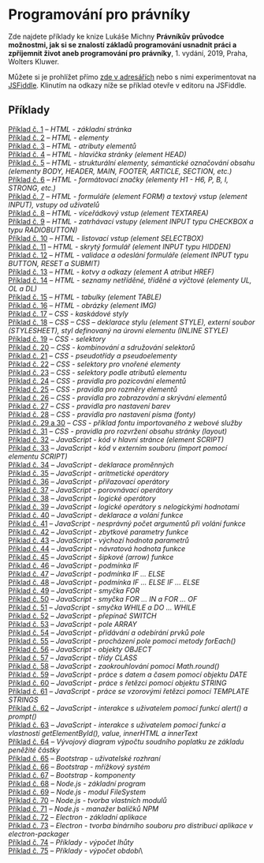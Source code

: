 # Programování pro právníky
Zde najdete příklady ke knize Lukáše Michny __Právníkův průvodce možnostmi, jak si se znalostí základů programování usnadnit práci a zpříjemnit život aneb programování pro právníky__, 1. vydání, 2019, Praha, Wolters Kluwer.

Můžete si je prohlížet přímo [zde v adresářích](/priklady/) nebo s nimi experimentovat na [JSFiddle](https://jsfiddle.net/). Klinutím na odkazy níže se příklad otevře v editoru na JSFiddle.

## Příklady
[Příklad č. 1](https://jsfiddle.net/gh/get/library/pure/mobeetle/programovani_pro_pravniky_2019/tree/master/priklady/priklad_01/) – 
_HTML - základní stránka_\
[Příklad č. 2](https://jsfiddle.net/gh/get/library/pure/mobeetle/programovani_pro_pravniky_2019/tree/master/priklady/priklad_02/) – 
_HTML - elementy_\
[Příklad č. 3](https://jsfiddle.net/gh/get/library/pure/mobeetle/programovani_pro_pravniky_2019/tree/master/priklady/priklad_03/) – 
_HTML - atributy elementů_\
[Příklad č. 4](https://jsfiddle.net/gh/get/library/pure/mobeetle/programovani_pro_pravniky_2019/tree/master/priklady/priklad_04/) – 
_HTML - hlavička stránky (element HEAD)_\
[Příklad č. 5](https://jsfiddle.net/gh/get/library/pure/mobeetle/programovani_pro_pravniky_2019/tree/master/priklady/priklad_05/) – 
_HTML - strukturální elementy, sémantické označování obsahu (elementy BODY, HEADER, MAIN, FOOTER, ARTICLE, SECTION, etc.)_\
[Příklad č. 6](https://jsfiddle.net/gh/get/library/pure/mobeetle/programovani_pro_pravniky_2019/tree/master/priklady/priklad_06/) – 
_HTML - formátovací značky (elementy H1 - H6, P, B, I, STRONG, etc.)_\
[Příklad č. 7](https://jsfiddle.net/gh/get/library/pure/mobeetle/programovani_pro_pravniky_2019/tree/master/priklady/priklad_07/) – 
_HTML - formuláře (element FORM) a textový vstup (element INPUT), vstupy od uživatelů_\
[Příklad č. 8](https://jsfiddle.net/gh/get/library/pure/mobeetle/programovani_pro_pravniky_2019/tree/master/priklady/priklad_08/) – 
_HTML - víceřádkový vstup (element TEXTAREA)_\
[Příklad č. 9](https://jsfiddle.net/gh/get/library/pure/mobeetle/programovani_pro_pravniky_2019/tree/master/priklady/priklad_09/) – 
_HTML - zatrhávací vstupy (element INPUT typu CHECKBOX a typu RADIOBUTTON)_\
[Příklad č. 10](https://jsfiddle.net/gh/get/library/pure/mobeetle/programovani_pro_pravniky_2019/tree/master/priklady/priklad_10/) – 
_HTML - listovací vstup (element SELECTBOX)_\
[Příklad č. 11](https://jsfiddle.net/gh/get/library/pure/mobeetle/programovani_pro_pravniky_2019/tree/master/priklady/priklad_11/) – 
_HTML - skrytý formulář (element INPUT typu HIDDEN)_\
[Příklad č. 12](https://jsfiddle.net/gh/get/library/pure/mobeetle/programovani_pro_pravniky_2019/tree/master/priklady/priklad_12/) – 
_HTML - validace a odeslání formuláře (element INPUT typu BUTTON, RESET a SUBMIT)_\
[Příklad č. 13](https://jsfiddle.net/gh/get/library/pure/mobeetle/programovani_pro_pravniky_2019/tree/master/priklady/priklad_13/) – 
_HTML - kotvy a odkazy (element A atribut HREF)_\
[Příklad č. 14](https://jsfiddle.net/gh/get/library/pure/mobeetle/programovani_pro_pravniky_2019/tree/master/priklady/priklad_14/) – 
_HTML - seznamy netříděné, tříděné a výčtové (elementy UL, OL a DL)_\
[Příklad č. 15](https://jsfiddle.net/gh/get/library/pure/mobeetle/programovani_pro_pravniky_2019/tree/master/priklady/priklad_15/) – 
_HTML - tabulky (element TABLE)_\
[Příklad č. 16](https://jsfiddle.net/gh/get/library/pure/mobeetle/programovani_pro_pravniky_2019/tree/master/priklady/priklad_16/) – 
_HTML - obrázky (element IMG)_\
[Příklad č. 17](https://jsfiddle.net/gh/get/library/pure/mobeetle/programovani_pro_pravniky_2019/tree/master/priklady/priklad_17/) – 
_CSS - kaskádové styly_\
[Příklad č. 18](https://jsfiddle.net/gh/get/library/pure/mobeetle/programovani_pro_pravniky_2019/tree/master/priklady/priklad_18/) – 
_CSS – CSS – deklarace stylu (element STYLE), externí soubor (STYLESHEET), styl definovaný na úrovni elementu (INLINE STYLE)_\
[Příklad č. 19](https://jsfiddle.net/gh/get/library/pure/mobeetle/programovani_pro_pravniky_2019/tree/master/priklady/priklad_19/) – 
_CSS - selektory_\
[Příklad č. 20](https://jsfiddle.net/gh/get/library/pure/mobeetle/programovani_pro_pravniky_2019/tree/master/priklady/priklad_20/) – 
_CSS - kombinování a sdružování selektorů_\
[Příklad č. 21](https://jsfiddle.net/gh/get/library/pure/mobeetle/programovani_pro_pravniky_2019/tree/master/priklady/priklad_21/) – 
_CSS - pseudotřídy a pseudoelementy_\
[Příklad č. 22](https://jsfiddle.net/gh/get/library/pure/mobeetle/programovani_pro_pravniky_2019/tree/master/priklady/priklad_22/) – 
_CSS - selektory pro vnořené elementy_\
[Příklad č. 23](https://jsfiddle.net/gh/get/library/pure/mobeetle/programovani_pro_pravniky_2019/tree/master/priklady/priklad_23/) – 
_CSS - selektory podle atributů elementu_\
[Příklad č. 24](https://jsfiddle.net/gh/get/library/pure/mobeetle/programovani_pro_pravniky_2019/tree/master/priklady/priklad_24/) – 
_CSS - pravidla pro pozicování elementů_\
[Příklad č. 25](https://jsfiddle.net/gh/get/library/pure/mobeetle/programovani_pro_pravniky_2019/tree/master/priklady/priklad_25/) – 
_CSS - pravidla pro rozměry elementů_\
[Příklad č. 26](https://jsfiddle.net/gh/get/library/pure/mobeetle/programovani_pro_pravniky_2019/tree/master/priklady/priklad_26/) – 
_CSS - pravidla pro zobrazování a skrývání elementů_\
[Příklad č. 27](https://jsfiddle.net/gh/get/library/pure/mobeetle/programovani_pro_pravniky_2019/tree/master/priklady/priklad_27/) – 
_CSS - pravidla pro nastavení barev_\
[Příklad č. 28](https://jsfiddle.net/gh/get/library/pure/mobeetle/programovani_pro_pravniky_2019/tree/master/priklady/priklad_28/) – 
_CSS - pravidla pro nastavení písma (fonty)_\
[Příklad č. 29 a 30](https://jsfiddle.net/gh/get/library/pure/mobeetle/programovani_pro_pravniky_2019/tree/master/priklady/priklad_29_30/) – 
_CSS - příklad fontu importovaného z webové služby_\
[Příklad č. 31](https://jsfiddle.net/gh/get/library/pure/mobeetle/programovani_pro_pravniky_2019/tree/master/priklady/priklad_31/) – 
_CSS - pravidla pro rozvržení obsahu stránky (layout)_\
[Příklad č. 32](https://jsfiddle.net/gh/get/library/pure/mobeetle/programovani_pro_pravniky_2019/tree/master/priklady/priklad_32/) – 
_JavaScript - kód v hlavní stránce (element SCRIPT)_\
[Příklad č. 33](https://jsfiddle.net/gh/get/library/pure/mobeetle/programovani_pro_pravniky_2019/tree/master/priklady/priklad_33/) – 
_JavaScript - kód v externím souboru (import pomocí elementu SCRIPT)_\
[Příklad č. 34](https://jsfiddle.net/gh/get/library/pure/mobeetle/programovani_pro_pravniky_2019/tree/master/priklady/priklad_34/) – 
_JavaScript - deklarace proměnných_\
[Příklad č. 35](https://jsfiddle.net/gh/get/library/pure/mobeetle/programovani_pro_pravniky_2019/tree/master/priklady/priklad_35/) – 
_JavaScript - aritmetické operátory_\
[Příklad č. 36](https://jsfiddle.net/gh/get/library/pure/mobeetle/programovani_pro_pravniky_2019/tree/master/priklady/priklad_36/) – 
_JavaScript - přiřazovací operátory_\
[Příklad č. 37](https://jsfiddle.net/gh/get/library/pure/mobeetle/programovani_pro_pravniky_2019/tree/master/priklady/priklad_37/) – 
_JavaScript - porovnávací operátory_\
[Příklad č. 38](https://jsfiddle.net/gh/get/library/pure/mobeetle/programovani_pro_pravniky_2019/tree/master/priklady/priklad_38/) – 
_JavaScript - logické operátory_\
[Příklad č. 39](https://jsfiddle.net/gh/get/library/pure/mobeetle/programovani_pro_pravniky_2019/tree/master/priklady/priklad_39/) – 
_JavaScript - logické operátory s nelogickými hodnotami_\
[Příklad č. 40](https://jsfiddle.net/gh/get/library/pure/mobeetle/programovani_pro_pravniky_2019/tree/master/priklady/priklad_40/) – 
_JavaScript - deklarace a volání funkce_\
[Příklad č. 41](https://jsfiddle.net/gh/get/library/pure/mobeetle/programovani_pro_pravniky_2019/tree/master/priklady/priklad_41/) – 
_JavaScript - nesprávný počet argumentů při volání funkce_\
[Příklad č. 42](https://jsfiddle.net/gh/get/library/pure/mobeetle/programovani_pro_pravniky_2019/tree/master/priklady/priklad_42/) – 
_JavaScript - zbytkové parametry funkce_\
[Příklad č. 43](https://jsfiddle.net/gh/get/library/pure/mobeetle/programovani_pro_pravniky_2019/tree/master/priklady/priklad_43/) – 
_JavaScript - výchozí hodnota parametrů_\
[Příklad č. 44](https://jsfiddle.net/gh/get/library/pure/mobeetle/programovani_pro_pravniky_2019/tree/master/priklady/priklad_44/) – 
_JavaScript - návratová hodnota funkce_\
[Příklad č. 45](https://jsfiddle.net/gh/get/library/pure/mobeetle/programovani_pro_pravniky_2019/tree/master/priklady/priklad_45/) – 
_JavaScript - šipkové (arrow) funkce_\
[Příklad č. 46](https://jsfiddle.net/gh/get/library/pure/mobeetle/programovani_pro_pravniky_2019/tree/master/priklady/priklad_46/) – 
_JavaScript - podmínka IF_\
[Příklad č. 47](https://jsfiddle.net/gh/get/library/pure/mobeetle/programovani_pro_pravniky_2019/tree/master/priklady/priklad_47/) – 
_JavaScript - podmínka IF ... ELSE_\
[Příklad č. 48](https://jsfiddle.net/gh/get/library/pure/mobeetle/programovani_pro_pravniky_2019/tree/master/priklady/priklad_48/) – 
_JavaScript - podmínka IF ... ELSE IF ... ELSE_\
[Příklad č. 49](https://jsfiddle.net/gh/get/library/pure/mobeetle/programovani_pro_pravniky_2019/tree/master/priklady/priklad_49/) – 
_JavaScript - smyčka FOR_\
[Příklad č. 50](https://jsfiddle.net/gh/get/library/pure/mobeetle/programovani_pro_pravniky_2019/tree/master/priklady/priklad_50/) – 
_JavaScript - smyčka FOR ... IN a FOR ... OF_\
[Příklad č. 51](https://jsfiddle.net/gh/get/library/pure/mobeetle/programovani_pro_pravniky_2019/tree/master/priklady/priklad_51/) – 
_JavaScript - smyčka WHILE a DO ... WHILE_\
[Příklad č. 52](https://jsfiddle.net/gh/get/library/pure/mobeetle/programovani_pro_pravniky_2019/tree/master/priklady/priklad_52/) – 
_JavaScript - přepínač SWITCH_\
[Příklad č. 53](https://jsfiddle.net/gh/get/library/pure/mobeetle/programovani_pro_pravniky_2019/tree/master/priklady/priklad_53/) – 
_JavaScript - pole ARRAY_\
[Příklad č. 54](https://jsfiddle.net/gh/get/library/pure/mobeetle/programovani_pro_pravniky_2019/tree/master/priklady/priklad_54/) – 
_JavaScript - přidávání a odebírání prvků pole_\
[Příklad č. 55](https://jsfiddle.net/gh/get/library/pure/mobeetle/programovani_pro_pravniky_2019/tree/master/priklady/priklad_55/) – 
_JavaScript - procházení pole pomocí metody forEach()_\
[Příklad č. 56](https://jsfiddle.net/gh/get/library/pure/mobeetle/programovani_pro_pravniky_2019/tree/master/priklady/priklad_56/) – 
_JavaScript - objekty OBJECT_\
[Příklad č. 57](https://jsfiddle.net/gh/get/library/pure/mobeetle/programovani_pro_pravniky_2019/tree/master/priklady/priklad_57/) – 
_JavaScript - třídy CLASS_\
[Příklad č. 58](https://jsfiddle.net/gh/get/library/pure/mobeetle/programovani_pro_pravniky_2019/tree/master/priklady/priklad_58/) – 
_JavaScript - zaokrouhlování pomocí Math.round()_\
[Příklad č. 59](https://jsfiddle.net/gh/get/library/pure/mobeetle/programovani_pro_pravniky_2019/tree/master/priklady/priklad_59/) – 
_JavaScript - práce s datem a časem pomocí objektu DATE_\
[Příklad č. 60](https://jsfiddle.net/gh/get/library/pure/mobeetle/programovani_pro_pravniky_2019/tree/master/priklady/priklad_60/) – 
_JavaScript - práce s řetězci pomocí objektu STRING_\
[Příklad č. 61](https://jsfiddle.net/gh/get/library/pure/mobeetle/programovani_pro_pravniky_2019/tree/master/priklady/priklad_61/) – 
_JavaScript - práce se vzorovými řetězci pomocí TEMPLATE STRINGS_\
[Příklad č. 62](https://jsfiddle.net/gh/get/library/pure/mobeetle/programovani_pro_pravniky_2019/tree/master/priklady/priklad_62/) – 
_JavaScript - interakce s uživatelem pomocí funkcí alert() a prompt()_\
[Příklad č. 63](https://jsfiddle.net/gh/get/library/pure/mobeetle/programovani_pro_pravniky_2019/tree/master/priklady/priklad_63/) – 
_JavaScript - interakce s uživatelem pomocí funkcí a vlastností getElementById(), value, innerHTML a innerText_\
[Příklad č. 64](https://jsfiddle.net/gh/get/library/pure/mobeetle/programovani_pro_pravniky_2019/tree/master/priklady/priklad_64/) – 
_Vývojový diagram výpočtu soudního poplatku ze základu peněžité částky_\
[Příklad č. 65](https://jsfiddle.net/gh/get/library/pure/mobeetle/programovani_pro_pravniky_2019/tree/master/priklady/priklad_65/) – 
_Bootstrap - uživatelské rozhraní_\
[Příklad č. 66](https://jsfiddle.net/gh/get/library/pure/mobeetle/programovani_pro_pravniky_2019/tree/master/priklady/priklad_66/) – 
_Bootstrap - mřížkový systém_\
[Příklad č. 67](https://jsfiddle.net/gh/get/library/pure/mobeetle/programovani_pro_pravniky_2019/tree/master/priklady/priklad_67/) – 
_Bootstrap - komponenty_\
[Příklad č. 68](https://jsfiddle.net/gh/get/library/pure/mobeetle/programovani_pro_pravniky_2019/tree/master/priklady/priklad_68/) – 
_Node.js - základní program_\
[Příklad č. 69](https://jsfiddle.net/gh/get/library/pure/mobeetle/programovani_pro_pravniky_2019/tree/master/priklady/priklad_69/) – 
_Node.js - modul FileSystem_\
[Příklad č. 70](https://jsfiddle.net/gh/get/library/pure/mobeetle/programovani_pro_pravniky_2019/tree/master/priklady/priklad_70/) – 
_Node.js - tvorba vlastních modulů_\
[Příklad č. 71](https://jsfiddle.net/gh/get/library/pure/mobeetle/programovani_pro_pravniky_2019/tree/master/priklady/priklad_71/) – 
_Node.js - manažer balíčků NPM_\
[Příklad č. 72](https://jsfiddle.net/gh/get/library/pure/mobeetle/programovani_pro_pravniky_2019/tree/master/priklady/priklad_72/) – 
_Electron - základní aplikace_\
[Příklad č. 73](https://jsfiddle.net/gh/get/library/pure/mobeetle/programovani_pro_pravniky_2019/tree/master/priklady/priklad_73/) – 
_Electron - tvorba binárního souboru pro distribuci aplikace v electron-packager_\
[Příklad č. 74](https://jsfiddle.net/gh/get/library/pure/mobeetle/programovani_pro_pravniky_2019/tree/master/priklady/priklad_74/) – 
_Příklady - výpočet lhůty_\
[Příklad č. 75](https://jsfiddle.net/gh/get/library/pure/mobeetle/programovani_pro_pravniky_2019/tree/master/priklady/priklad_75/) – 
_Příklady - výpočet období_\